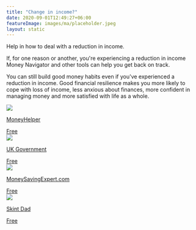 ```yaml
---
title: "Change in income?"
date: 2020-09-01T12:49:27+06:00
featureImage: images/ma/placeholder.jpeg
layout: static
---
```


Help in how to deal with a reduction in income.

If, for one reason or another, you're experiencing a reduction in income Money Navigator and other tools can help you get back on track.

You can still build good money habits even if you've experienced a reduction in income. Good financial resilience makes you more likely to cope with loss of income, less anxious about finances, more confident in managing money and more satisfied with life as a whole.

<a class="ma-link" href="https://www.moneyhelper.org.uk/en/money-troubles/coronavirus/use-our-money-navigator-tool"><div class="ma-card ma-card-Wealth"><div class="ma-icon"><img src ="/images/Icon-check - wealth - opacity.svg"/></div><div class="ma-name"><p>MoneyHelper</p></div><div class="ma-paid-text"><span>Free</span></div></div></a><a class="ma-link" href="https://helpforhouseholds.campaign.gov.uk/"><div class="ma-card ma-card-Wealth"><div class="ma-icon"><img src ="/images/Icon-check - wealth - opacity.svg"/></div><div class="ma-name"><p>UK Government</p></div><div class="ma-paid-text"><span>Free</span></div></div></a><a class="ma-link" href="https://www.moneysavingexpert.com/family/money-help/"><div class="ma-card ma-card-Wealth"><div class="ma-icon"><img src ="/images/Icon-check - wealth - opacity.svg"/></div><div class="ma-name"><p>MoneySavingExpert.com</p></div><div class="ma-paid-text"><span>Free</span></div></div></a><a class="ma-link" href="https://skintdad.co.uk/best-budgeting-app-uk/"><div class="ma-card ma-card-Wealth"><div class="ma-icon"><img src ="/images/Icon-check - wealth - opacity.svg"/></div><div class="ma-name"><p>Skint Dad</p></div><div class="ma-paid-text"><span>Free</span></div></div></a>  

<br/><br/>






